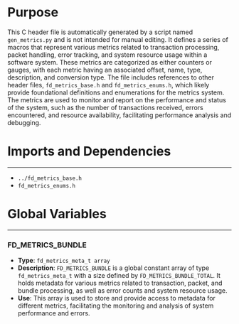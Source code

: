 # Purpose
This C header file is automatically generated by a script named `gen_metrics.py` and is not intended for manual editing. It defines a series of macros that represent various metrics related to transaction processing, packet handling, error tracking, and system resource usage within a software system. These metrics are categorized as either counters or gauges, with each metric having an associated offset, name, type, description, and conversion type. The file includes references to other header files, `fd_metrics_base.h` and `fd_metrics_enums.h`, which likely provide foundational definitions and enumerations for the metrics system. The metrics are used to monitor and report on the performance and status of the system, such as the number of transactions received, errors encountered, and resource availability, facilitating performance analysis and debugging.
# Imports and Dependencies

---
- `../fd_metrics_base.h`
- `fd_metrics_enums.h`


# Global Variables

---
### FD\_METRICS\_BUNDLE
- **Type**: `fd_metrics_meta_t array`
- **Description**: `FD_METRICS_BUNDLE` is a global constant array of type `fd_metrics_meta_t` with a size defined by `FD_METRICS_BUNDLE_TOTAL`. It holds metadata for various metrics related to transaction, packet, and bundle processing, as well as error counts and system resource usage.
- **Use**: This array is used to store and provide access to metadata for different metrics, facilitating the monitoring and analysis of system performance and errors.


